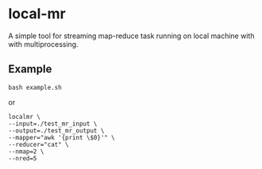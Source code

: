 # local-mr

A simple tool for streaming map-reduce task running on local machine with with multiprocessing.  


## Example
```
bash example.sh
```  
or
```
localmr \
--input=./test_mr_input \
--output=./test_mr_output \
--mapper="awk '{print \$0}'" \
--reducer="cat" \
--nmap=2 \
--nred=5
```

